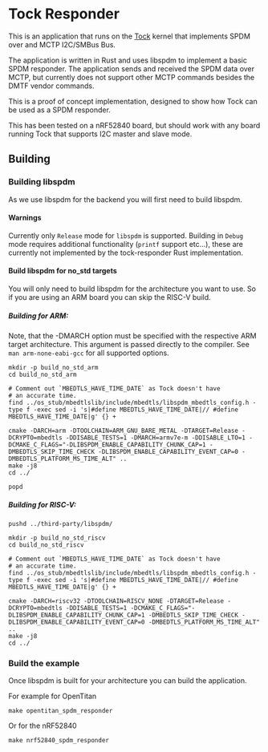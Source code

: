 # Tock Responder

This is an application that runs on the [Tock](https://github.com/tock/tock)
kernel that implements SPDM over and MCTP I2C/SMBus Bus.

The application is written in Rust and uses libspdm to implement a basic SPDM
responder. The application sends and received the SPDM data over MCTP, but
currently does not support other MCTP commands besides the DMTF vendor
commands.

This is a proof of concept implementation, designed to show how Tock can be
used as a SPDM responder.

This has been tested on a nRF52840 board, but should work with any board
running Tock that supports I2C master and slave mode.

## Building

### Building libspdm

As we use libspdm for the backend you will first need to build libspdm.

#### Warnings

Currently only `Release` mode for `libspdm` is supported. Building in `Debug`
mode requires additional functionality (`printf` support etc...), these are
currently not implemented by the tock-responder Rust implementation.

#### Build libspdm for no_std targets

You will only need to build libspdm for the architecture you want to use.
So if you are using an ARM board you can skip the RISC-V build.

##### Building for ARM:

Note, that the -DMARCH option must be specified with the respective ARM target architecture. This argument is passed directly to the compiler. See `man arm-none-eabi-gcc` for all supported options.

```shell
mkdir -p build_no_std_arm
cd build_no_std_arm

# Comment out `MBEDTLS_HAVE_TIME_DATE` as Tock doesn't have
# an accurate time.
find ../os_stub/mbedtlslib/include/mbedtls/libspdm_mbedtls_config.h -type f -exec sed -i 's|#define MBEDTLS_HAVE_TIME_DATE|// #define MBEDTLS_HAVE_TIME_DATE|g' {} +

cmake -DARCH=arm -DTOOLCHAIN=ARM_GNU_BARE_METAL -DTARGET=Release -DCRYPTO=mbedtls -DDISABLE_TESTS=1 -DMARCH=armv7e-m -DDISABLE_LTO=1 -DCMAKE_C_FLAGS="-DLIBSPDM_ENABLE_CAPABILITY_CHUNK_CAP=1 -DMBEDTLS_SKIP_TIME_CHECK -DLIBSPDM_ENABLE_CAPABILITY_EVENT_CAP=0 -DMBEDTLS_PLATFORM_MS_TIME_ALT" ..
make -j8
cd ../

popd
```

##### Building for RISC-V:

```shell
pushd ../third-party/libspdm/

mkdir -p build_no_std_riscv
cd build_no_std_riscv

# Comment out `MBEDTLS_HAVE_TIME_DATE` as Tock doesn't have
# an accurate time.
find ../os_stub/mbedtlslib/include/mbedtls/libspdm_mbedtls_config.h -type f -exec sed -i 's|#define MBEDTLS_HAVE_TIME_DATE|// #define MBEDTLS_HAVE_TIME_DATE|g' {} +

cmake -DARCH=riscv32 -DTOOLCHAIN=RISCV_NONE -DTARGET=Release -DCRYPTO=mbedtls -DDISABLE_TESTS=1 -DCMAKE_C_FLAGS="-DLIBSPDM_ENABLE_CAPABILITY_CHUNK_CAP=1 -DMBEDTLS_SKIP_TIME_CHECK -DLIBSPDM_ENABLE_CAPABILITY_EVENT_CAP=0 -DMBEDTLS_PLATFORM_MS_TIME_ALT" ..
make -j8
cd ../
```


### Build the example

Once libspdm is built for your architecture you can build the application.

For example for OpenTitan

```shell
make opentitan_spdm_responder
```

Or for the nRF52840

```shell
make nrf52840_spdm_responder
```
